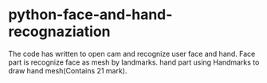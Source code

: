 # python-face-and-hand-recognaziation
The code has written to open cam and recognize user face and hand. Face part is recognize face as mesh by landmarks. hand part using Handmarks to draw hand mesh(Contains 21 mark). 
